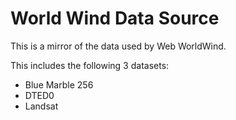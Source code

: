 # World Wind Data Source

This is a mirror of the data used by Web WorldWind.

This includes the following 3 datasets:

* Blue Marble 256
* DTED0
* Landsat
